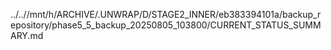 ../..//mnt/h/ARCHIVE/.UNWRAP/D/STAGE2_INNER/eb383394101a/backup_repository/phase5_5_backup_20250805_103800/CURRENT_STATUS_SUMMARY.md